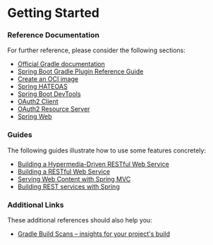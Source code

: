 # Getting Started

### Reference Documentation
For further reference, please consider the following sections:

* [Official Gradle documentation](https://docs.gradle.org)
* [Spring Boot Gradle Plugin Reference Guide](https://docs.spring.io/spring-boot/docs/3.0.2/gradle-plugin/reference/html/)
* [Create an OCI image](https://docs.spring.io/spring-boot/docs/3.0.2/gradle-plugin/reference/html/#build-image)
* [Spring HATEOAS](https://docs.spring.io/spring-boot/docs/3.0.2/reference/htmlsingle/#web.spring-hateoas)
* [Spring Boot DevTools](https://docs.spring.io/spring-boot/docs/3.0.2/reference/htmlsingle/#using.devtools)
* [OAuth2 Client](https://docs.spring.io/spring-boot/docs/3.0.2/reference/htmlsingle/#web.security.oauth2.client)
* [OAuth2 Resource Server](https://docs.spring.io/spring-boot/docs/3.0.2/reference/htmlsingle/#web.security.oauth2.server)
* [Spring Web](https://docs.spring.io/spring-boot/docs/3.0.2/reference/htmlsingle/#web)

### Guides
The following guides illustrate how to use some features concretely:

* [Building a Hypermedia-Driven RESTful Web Service](https://spring.io/guides/gs/rest-hateoas/)
* [Building a RESTful Web Service](https://spring.io/guides/gs/rest-service/)
* [Serving Web Content with Spring MVC](https://spring.io/guides/gs/serving-web-content/)
* [Building REST services with Spring](https://spring.io/guides/tutorials/rest/)

### Additional Links
These additional references should also help you:

* [Gradle Build Scans – insights for your project's build](https://scans.gradle.com#gradle)

